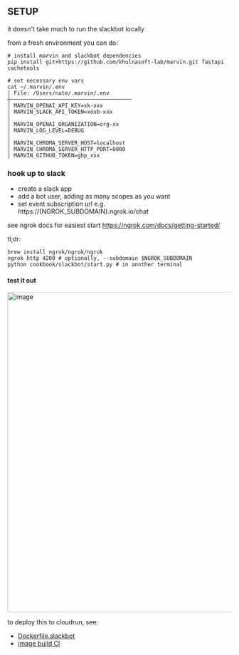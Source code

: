## SETUP
it doesn't take much to run the slackbot locally

from a fresh environment you can do:
```console
# install marvin and slackbot dependencies
pip install git+https://github.com/khulnasoft-lab/marvin.git fastapi cachetools

# set necessary env vars
cat ~/.marvin/.env
│ File: /Users/nate/.marvin/.env
┼──────────────────────────────────────
│ MARVIN_OPENAI_API_KEY=sk-xxx
│ MARVIN_SLACK_API_TOKEN=xoxb-xxx
│
│ MARVIN_OPENAI_ORGANIZATION=org-xx
│ MARVIN_LOG_LEVEL=DEBUG
│
│ MARVIN_CHROMA_SERVER_HOST=localhost
│ MARVIN_CHROMA_SERVER_HTTP_PORT=8000
│ MARVIN_GITHUB_TOKEN=ghp_xxx
```

### hook up to slack
- create a slack app
- add a bot user, adding as many scopes as you want
- set event subscription url e.g. https://{NGROK_SUBDOMAIN}.ngrok.io/chat

see ngrok docs for easiest start https://ngrok.com/docs/getting-started/

tl;dr:
```console
brew install ngrok/ngrok/ngrok
ngrok http 4200 # optionally, --subdomain $NGROK_SUBDOMAIN
python cookbook/slackbot/start.py # in another terminal
```

#### test it out

<img width="719" alt="image" src="https://github.com/khulnasoft-lab/marvin/assets/31014960/a5948f7f-9aeb-4df0-b536-d61bb57dd1ab">

to deploy this to cloudrun, see:
- [Dockerfile.slackbot](/cookbook/slackbot/Dockerfile.slackbot)
- [image build CI](/.github/workflows/image-build-and-push-community.yaml)